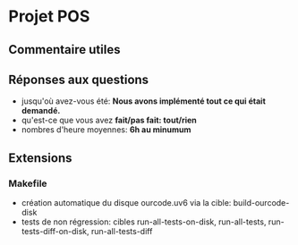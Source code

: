# Projet POS

## Commentaire utiles

## Réponses aux questions
* jusqu'où avez-vous été: **Nous avons implémenté tout ce qui était demandé.**
* qu'est-ce que vous avez **fait/pas fait: tout/rien**
* nombres d'heure moyennes: **6h au minumum**

## Extensions
### Makefile
* création automatique du disque ourcode.uv6 via la cible: build-ourcode-disk
* tests de non régression: cibles run-all-tests-on-disk, run-all-tests, run-tests-diff-on-disk, run-all-tests-diff